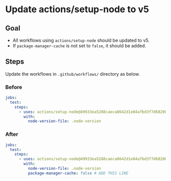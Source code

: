 # Update actions/setup-node to v5

## Goal

- All workflows using `actions/setup-node` should be updated to v5.
- If `package-manager-cache` is not set to `false`, it should be added.

## Steps

Update the workflows in `.github/workflows/` directory as below.

### Before

```yaml
jobs:
  test:
    steps:
      - uses: actions/setup-node@49933ea5288caeca8642d1e84afbd3f7d6820020 # v4.4.0
        with:
          node-version-file: .node-version
```

### After

```yaml
jobs:
  test:
    steps:
      - uses: actions/setup-node@49933ea5288caeca8642d1e84afbd3f7d6820020 # v4.4.0
        with:
          node-version-file: .node-version
          package-manager-cache: false # ADD THIS LINE
```

